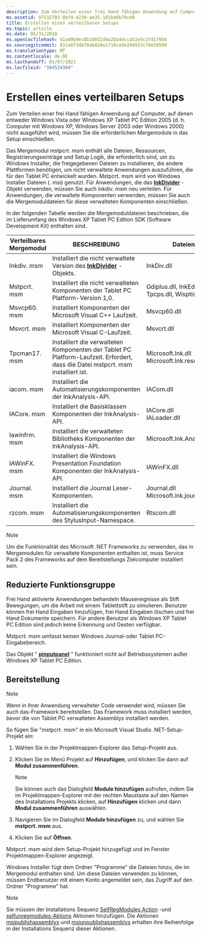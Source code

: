 ```yaml
---
description: Zum Verteilen einer frei Hand fähigen Anwendung auf Computer, auf denen entweder Windows Vista oder Windows XP Tablet PC Edition 2005 (d. h. Computer mit Windows XP, Windows Server 2003 oder Windows 2000) nicht ausgeführt wird, müssen Sie die erforderlichen Mergemodule in das Setup einschließen.
ms.assetid: 97515703-0bf4-4230-ae35-181b48b70c40
title: Erstellen eines verteilbaren Setups
ms.topic: article
ms.date: 05/31/2018
ms.openlocfilehash: d1ad9b9ec8b10032d4a2bb44cca52e5c2f4178b6
ms.sourcegitcommit: 831e8f3db78ab820e1710cede244553c70e50500
ms.translationtype: MT
ms.contentlocale: de-DE
ms.lasthandoff: 01/07/2021
ms.locfileid: "104524384"
---
```

# <a name="creating-a-redistributable-setup"></a>Erstellen eines verteilbaren Setups

Zum Verteilen einer frei Hand fähigen Anwendung auf Computer, auf denen entweder Windows Vista oder Windows XP Tablet PC Edition 2005 (d. h. Computer mit Windows XP, Windows Server 2003 oder Windows 2000) nicht ausgeführt wird, müssen Sie die erforderlichen Mergemodule in das Setup einschließen.

Das Mergemodul mstpcrt. msm enthält alle Dateien, Ressourcen, Registrierungseinträge und Setup Logik, die erforderlich sind, um zu Windows Installer, die freigegebenen Dateien zu installieren, die andere Plattformen benötigen, um nicht verwaltete Anwendungen auszuführen, die für den Tablet PC entwickelt wurden. Mstpcrt. msm wird von Windows Installer Dateien (. msi) genutzt. Für Anwendungen, die das [**InkDivider**](inkdivider-class.md) -Objekt verwenden, müssen Sie auch inkdiv. msm neu verteilen. Für Anwendungen, die verwaltete Komponenten verwenden, müssen Sie auch die Mergemoduldateien für diese verwalteten Komponenten einschließen.

In der folgenden Tabelle werden die Mergemoduldateien beschrieben, die im Lieferumfang des Windows XP Tablet PC Edition SDK (Software Development Kit) enthalten sind.



| Verteilbares Mergemodul | BESCHREIBUNG                                                                                                                    | Dateien                                                       |
|------------------------------|--------------------------------------------------------------------------------------------------------------------------------|-------------------------------------------------------------|
| Inkdiv. msm<br/>        | Installiert die nicht verwaltete Version des [**InkDivider**](inkdivider-class.md) -Objekts.<br/>                                | InkDiv.dll<br/>                                       |
| Mstpcrt. msm<br/>       | Installiert die nicht verwalteten Komponenten der Tablet PC Platform-Version 1,0.<br/>                                            | Gdiplus.dll, InkEd.dll Tpcps.dll, Wisptis.exe<br/>   |
| Msvcp60. msm<br/>       | Installiert Komponenten der Microsoft Visual C++ Laufzeit.<br/>                                                            | Msvcp60.dll<br/>                                      |
| Msvcrt. msm<br/>        | Installiert Komponenten der Microsoft Visual C-Laufzeit.<br/>                                                              | Msvcrt.dll<br/>                                       |
| Tpcman17. msm<br/>      | Installiert die verwalteten Komponenten der Tablet PC Platform-Laufzeit. Erfordert, dass die Datei mstpcrt. msm installiert ist.<br/> | Microsoft.Ink.dll Microsoft.Ink.resources.dll<br/>   |
| iacom. msm<br/>         | Installiert die Automatisierungskomponenten der InkAnalysis-API.<br/>                                                          | IACom.dll<br/>                                        |
| IACore. msm<br/>        | Installiert die Basisklassen Komponenten der InkAnalysis-API.<br/>                                                          | IACore.dll<br/> IALoader.dll<br/>               |
| Iawinfrm. msm<br/>      | Installiert die verwalteten Bibliotheks Komponenten der InkAnalysis-API.<br/>                                                     | Microsoft.Ink.Analysis.dll<br/>                       |
| IAWinFX. msm<br/>       | Installiert die Windows Presentation Foundation Komponenten der InkAnalysis-API.<br/>                                     | IAWinFX.dll<br/>                                      |
| Journal. msm<br/>       | Installiert die Journal Leser-Komponenten.<br/>                                                                             | Journal.dll<br/> Microsoft.ink.journal.dll<br/> |
| rzcom. msm<br/>        | Installiert die Automatisierungskomponenten des StylusInput-Namespace.<br/>                                                    | Rtscom.dll<br/>                                       |



 

> [!Note]  
> Um die Funktionalität des Microsoft .NET Frameworks zu verwenden, das in Mergemodulen für verwaltete Komponenten enthalten ist, muss Service Pack 2 des Frameworks auf dem Bereitstellungs Zielcomputer installiert sein.

 

## <a name="reduced-feature-set"></a>Reduzierte Funktionsgruppe

Frei Hand aktivierte Anwendungen behandeln Mausereignisse als Stift Bewegungen, um die Arbeit mit einem Tablettstift zu simulieren. Benutzer können frei Hand Eingaben hinzufügen, frei Hand Eingaben löschen und frei Hand Dokumente speichern. Für andere Benutzer als Windows XP Tablet PC Edition sind jedoch keine Erkennung und Gesten verfügbar.

Mstpcrt. msm umfasst keinen Windows Journal-oder Tablet PC-Eingabebereich.

Das Objekt " [**pinputpanel**](peninputpanel-class.md) " funktioniert nicht auf Betriebssystemen außer Windows XP Tablet PC Edition.

## <a name="deployment"></a>Bereitstellung

> [!Note]  
> Wenn in Ihrer Anwendung verwalteter Code verwendet wird, müssen Sie auch das-Framework bereitstellen. Das Framework muss installiert werden, bevor die von Tablet PC verwalteten Assemblys installiert werden.

 

So fügen Sie "mstpcrt. msm" in ein Microsoft Visual Studio .NET-Setup-Projekt ein:

1.  Wählen Sie in der Projektmappen-Explorer das Setup-Projekt aus.
2.  Klicken Sie im Menü Projekt auf **Hinzufügen**, und klicken Sie dann auf **Modul zusammenführen**.
    > [!Note]  
    > Sie können auch das Dialogfeld **Module hinzufügen** aufrufen, indem Sie im Projektmappen-Explorer mit der rechten Maustaste auf den Namen des Installations Projekts klicken, auf **Hinzufügen** klicken und dann **Modul zusammenführen** auswählen.

     

3.  Navigieren Sie im Dialogfeld **Module hinzufügen** zu, und wählen Sie **mstpcrt. msm** aus.
4.  Klicken Sie auf **Öffnen**.

Mstpcrt. msm wird dem Setup-Projekt hinzugefügt und im Fenster Projektmappen-Explorer angezeigt.

Windows Installer fügt dem Ordner "Programme" die Dateien hinzu, die im Mergemodul enthalten sind. Um diese Dateien verwenden zu können, müssen Endbenutzer mit einem Konto angemeldet sein, das Zugriff auf den Ordner "Programme" hat.

> [!Note]  
> Sie müssen der Installations Sequenz [SelfRegModules Action](../msi/selfregmodules-action.md) -und [selfunregmodules-Aktions](../msi/selfunregmodules-action.md) Aktionen hinzufügen. Die Aktionen [msipublishassemblys](../msi/msipublishassemblies-action.md) und [msiunpublishassemblys](/windows/desktop/Msi/msiunpublishassemblies-action) erhalten ihre Reihenfolge in der Installations Sequenz dieser Aktionen.

 

 

